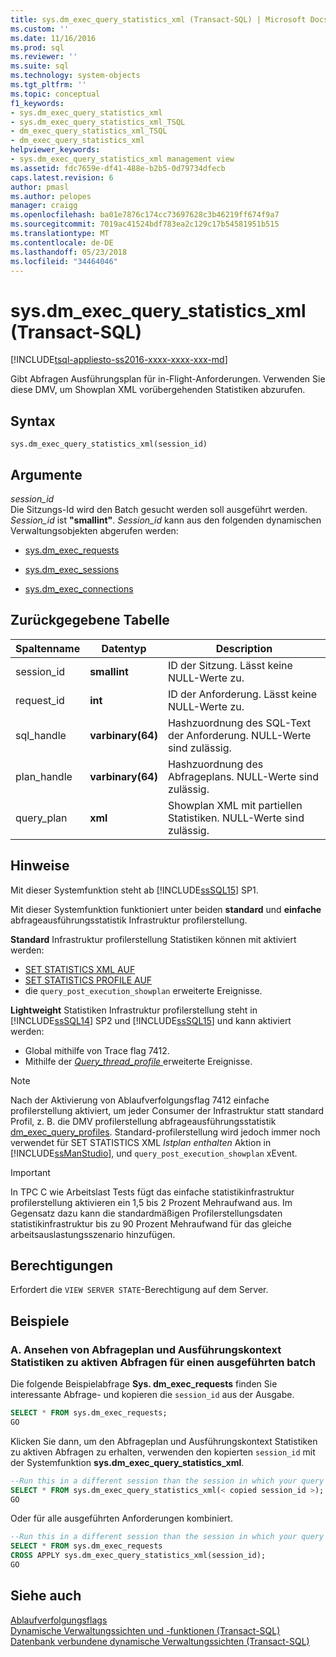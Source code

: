 ```yaml
---
title: sys.dm_exec_query_statistics_xml (Transact-SQL) | Microsoft Docs
ms.custom: ''
ms.date: 11/16/2016
ms.prod: sql
ms.reviewer: ''
ms.suite: sql
ms.technology: system-objects
ms.tgt_pltfrm: ''
ms.topic: conceptual
f1_keywords:
- sys.dm_exec_query_statistics_xml
- sys.dm_exec_query_statistics_xml_TSQL
- dm_exec_query_statistics_xml_TSQL
- dm_exec_query_statistics_xml
helpviewer_keywords:
- sys.dm_exec_query_statistics_xml management view
ms.assetid: fdc7659e-df41-488e-b2b5-0d79734dfecb
caps.latest.revision: 6
author: pmasl
ms.author: pelopes
manager: craigg
ms.openlocfilehash: ba01e7876c174cc73697628c3b46219ff674f9a7
ms.sourcegitcommit: 7019ac41524bdf783ea2c129c17b54581951b515
ms.translationtype: MT
ms.contentlocale: de-DE
ms.lasthandoff: 05/23/2018
ms.locfileid: "34464046"
---
```

# <a name="sysdmexecquerystatisticsxml-transact-sql"></a>sys.dm_exec_query_statistics_xml (Transact-SQL)
[!INCLUDE[tsql-appliesto-ss2016-xxxx-xxxx-xxx-md](../../includes/tsql-appliesto-ss2016-xxxx-xxxx-xxx-md.md)]

Gibt Abfragen Ausführungsplan für in-Flight-Anforderungen. Verwenden Sie diese DMV, um Showplan XML vorübergehenden Statistiken abzurufen. 

## <a name="syntax"></a>Syntax

```
sys.dm_exec_query_statistics_xml(session_id)  
``` 

## <a name="arguments"></a>Argumente 
*session_id*  
 Die Sitzungs-Id wird den Batch gesucht werden soll ausgeführt werden. *Session_id* ist **"smallint"**. *Session_id* kann aus den folgenden dynamischen Verwaltungsobjekten abgerufen werden:  
  
-   [sys.dm_exec_requests](../../relational-databases/system-dynamic-management-views/sys-dm-exec-requests-transact-sql.md)  
  
-   [sys.dm_exec_sessions](../../relational-databases/system-dynamic-management-views/sys-dm-exec-sessions-transact-sql.md)  
  
-   [sys.dm_exec_connections](../../relational-databases/system-dynamic-management-views/sys-dm-exec-connections-transact-sql.md)  

## <a name="table-returned"></a>Zurückgegebene Tabelle
|Spaltenname|Datentyp|Description|  
|-----------------|---------------|-----------------|
|session_id|**smallint**|ID der Sitzung. Lässt keine NULL-Werte zu.|
|request_id|**int**|ID der Anforderung. Lässt keine NULL-Werte zu.|
|sql_handle|**varbinary(64)**|Hashzuordnung des SQL-Text der Anforderung. NULL-Werte sind zulässig.|
|plan_handle|**varbinary(64)**|Hashzuordnung des Abfrageplans. NULL-Werte sind zulässig.|
|query_plan|**xml**|Showplan XML mit partiellen Statistiken. NULL-Werte sind zulässig.|

## <a name="remarks"></a>Hinweise
Mit dieser Systemfunktion steht ab [!INCLUDE[ssSQL15](../../includes/sssql15-md.md)] SP1.

Mit dieser Systemfunktion funktioniert unter beiden **standard** und **einfache** abfrageausführungsstatistik Infrastruktur profilerstellung.  
  
**Standard** Infrastruktur profilerstellung Statistiken können mit aktiviert werden:
  -  [SET STATISTICS XML AUF](../../t-sql/statements/set-statistics-xml-transact-sql.md)
  -  [SET STATISTICS PROFILE AUF](../../t-sql/statements/set-statistics-profile-transact-sql.md)
  -  die `query_post_execution_showplan` erweiterte Ereignisse.  
  
**Lightweight** Statistiken Infrastruktur profilerstellung steht in [!INCLUDE[ssSQL14](../../includes/sssql14-md.md)] SP2 und [!INCLUDE[ssSQL15](../../includes/sssql15-md.md)] und kann aktiviert werden:
  -  Global mithilfe von Trace flag 7412.
  -  Mithilfe der [ *Query_thread_profile* ](http://support.microsoft.com/kb/3170113) erweiterte Ereignisse.
  
> [!NOTE]
> Nach der Aktivierung von Ablaufverfolgungsflag 7412 einfache profilerstellung aktiviert, um jeder Consumer der Infrastruktur statt standard Profil, z. B. die DMV profilerstellung abfrageausführungsstatistik [dm_exec_query_profiles](../../relational-databases/system-dynamic-management-views/sys-dm-exec-query-profiles-transact-sql.md).
> Standard-profilerstellung wird jedoch immer noch verwendet für SET STATISTICS XML *Istplan enthalten* Aktion in [!INCLUDE[ssManStudio](../../includes/ssManStudio-md.md)], und `query_post_execution_showplan` xEvent.

> [!IMPORTANT]
> In TPC C wie Arbeitslast Tests fügt das einfache statistikinfrastruktur profilerstellung aktivieren ein 1,5 bis 2 Prozent Mehraufwand aus. Im Gegensatz dazu kann die standardmäßigen Profilerstellungsdaten statistikinfrastruktur bis zu 90 Prozent Mehraufwand für das gleiche arbeitsauslastungsszenario hinzufügen.

## <a name="permissions"></a>Berechtigungen  
 Erfordert die `VIEW SERVER STATE`-Berechtigung auf dem Server.  

## <a name="examples"></a>Beispiele  
  
### <a name="a-looking-at-live-query-plan-and-execution-statistics-for-a-running-batch"></a>A. Ansehen von Abfrageplan und Ausführungskontext Statistiken zu aktiven Abfragen für einen ausgeführten batch  
 Die folgende Beispielabfrage **Sys. dm_exec_requests** finden Sie interessante Abfrage- und kopieren die `session_id` aus der Ausgabe.  
  
```sql  
SELECT * FROM sys.dm_exec_requests;  
GO  
```  
  
 Klicken Sie dann, um den Abfrageplan und Ausführungskontext Statistiken zu aktiven Abfragen zu erhalten, verwenden den kopierten `session_id` mit der Systemfunktion **sys.dm_exec_query_statistics_xml**.  
  
```sql  
--Run this in a different session than the session in which your query is running.
SELECT * FROM sys.dm_exec_query_statistics_xml(< copied session_id >);  
GO  
```   

 Oder für alle ausgeführten Anforderungen kombiniert.  
  
```sql  
--Run this in a different session than the session in which your query is running.
SELECT * FROM sys.dm_exec_requests
CROSS APPLY sys.dm_exec_query_statistics_xml(session_id);  
GO  
```   
  
## <a name="see-also"></a>Siehe auch
  [Ablaufverfolgungsflags](../../t-sql/database-console-commands/dbcc-traceon-trace-flags-transact-sql.md)  
 [Dynamische Verwaltungssichten und -funktionen &#40;Transact-SQL&#41;](~/relational-databases/system-dynamic-management-views/system-dynamic-management-views.md)   
 [Datenbank verbundene dynamische Verwaltungssichten &#40;Transact-SQL&#41;](../../relational-databases/system-dynamic-management-views/database-related-dynamic-management-views-transact-sql.md)  


